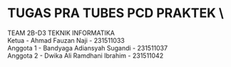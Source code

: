 # TUGAS PRA TUBES PCD PRAKTEK \

TEAM 2B-D3 TEKNIK INFORMATIKA \
Ketua - Ahmad Fauzan Naji - 231511033 \
Anggota 1 - Bandyaga Adiansyah Sugandi - 231511037 \
Anggota 2 - Dwika Ali Ramdhani Ibrahim - 231511042
